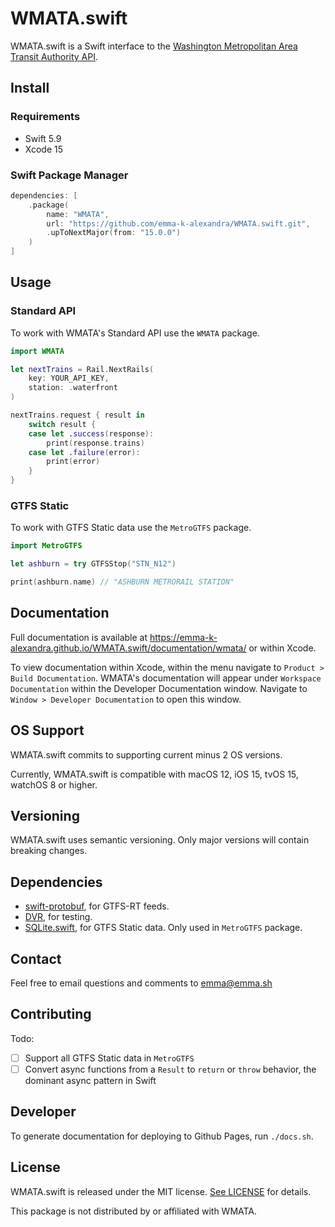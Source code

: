 # WMATA.swift

WMATA.swift is a Swift interface to the [Washington Metropolitan Area Transit Authority API](https://developer.wmata.com).

## Install

### Requirements

- Swift 5.9
- Xcode 15

### Swift Package Manager

```swift
dependencies: [
    .package(
        name: "WMATA",
        url: "https://github.com/emma-k-alexandra/WMATA.swift.git", 
        .upToNextMajor(from: "15.0.0")
    )
]
```

## Usage

### Standard API

To work with WMATA's Standard API use the `WMATA` package.

```swift
import WMATA

let nextTrains = Rail.NextRails(
    key: YOUR_API_KEY,
    station: .waterfront
)

nextTrains.request { result in 
    switch result {
    case let .success(response):
        print(response.trains)
    case let .failure(error):
        print(error)
    }
}
```

### GTFS Static

To work with GTFS Static data use the `MetroGTFS` package.

```swift
import MetroGTFS

let ashburn = try GTFSStop("STN_N12")

print(ashburn.name) // "ASHBURN METRORAIL STATION"
```

## Documentation

Full documentation is available at <https://emma-k-alexandra.github.io/WMATA.swift/documentation/wmata/> or within Xcode.

To view documentation within Xcode, within the menu navigate to `Product > Build Documentation`. WMATA's documentation will appear under `Workspace Documentation` within the Developer Documentation window. Navigate to `Window > Developer Documentation` to open this window.

## OS Support

WMATA.swift commits to supporting current minus 2 OS versions.

Currently, WMATA.swift is compatible with macOS 12, iOS 15, tvOS 15, watchOS 8 or higher.

## Versioning

WMATA.swift uses semantic versioning. Only major versions will contain breaking changes.


## Dependencies

- [swift-protobuf](https://github.com/apple/swift-protobuf), for GTFS-RT feeds.
- [DVR](https://github.com/venmo/DVR), for testing.
- [SQLite.swift](https://github.com/stephencelis/SQLite.swift), for GTFS Static data. Only used in `MetroGTFS` package.

## Contact

Feel free to email questions and comments to [emma@emma.sh](mailto:emma@emma.sh)

## Contributing

Todo:

- [ ] Support all GTFS Static data in `MetroGTFS`
- [ ] Convert async functions from a `Result` to `return` or `throw` behavior, the dominant async pattern in Swift

## Developer

To generate documentation for deploying to Github Pages, run `./docs.sh`.

## License

WMATA.swift is released under the MIT license. [See LICENSE](https://github.com/emma-k-alexandra/WMATA.swift/blob/main/LICENSE) for details.

This package is not distributed by or affiliated with WMATA.
